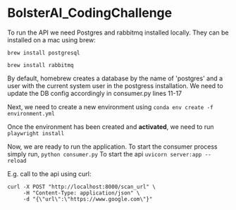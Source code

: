 # BolsterAI_CodingChallenge

To run the API we need Postgres and rabbitmq installed locally. They can be installed on a mac using brew:

```
brew install postgresql

brew install rabbitmq
```

By default, homebrew creates a database by the name of 'postgres' and a user with the current system user in the postgress installation.
We need to update the DB config accordingly in consumer.py lines 11-17

Next, we need to create a new environment using `conda env create -f environment.yml`

Once the environment has been created and **activated**, we need to run `playwright install`

Now, we are ready to run the application.
To start the consumer process simply run, `python consumer.py`
To start the api `uvicorn server:app --reload`

E.g. call to the api using curl:

```
curl -X POST "http://localhost:8000/scan_url" \
     -H "Content-Type: application/json" \
     -d "{\"url\":\"https://www.google.com\"}"
```
